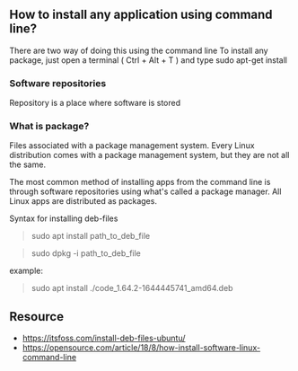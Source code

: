 ## How to install any application using command line?
There are two way of doing this using the command line
To install any package, just open a terminal ( Ctrl + Alt + T ) and type sudo apt-get install <package name> 
  
### Software repositories
Repository is a place where software is stored

### What is package?
Files associated with a package management system. Every Linux distribution comes with a package management system, but they are not all the same.
  
The most common method of installing apps from the command line is through software repositories using what's called a package manager. All Linux apps are distributed as packages.
  
Syntax for installing deb-files

> sudo apt install path_to_deb_file

> sudo dpkg -i path_to_deb_file

example:
> sudo apt install ./code_1.64.2-1644445741_amd64.deb


## Resource
* https://itsfoss.com/install-deb-files-ubuntu/
* https://opensource.com/article/18/8/how-install-software-linux-command-line
